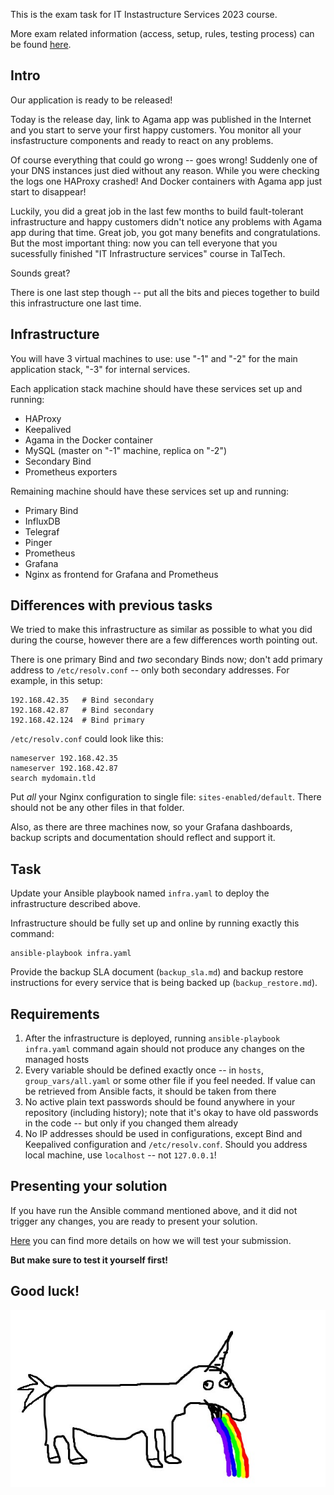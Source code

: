 This is the exam task for IT Instastructure Services 2023 course.

More exam related information (access, setup, rules, testing process) can be
found [here](./meta.md).


Intro
-----

Our application is ready to be released!

Today is the release day, link to Agama app was published in the Internet and
you start to serve your first happy customers. You monitor all your
insfastructure components and ready to react on any problems.

Of course everything that could go wrong -- goes wrong! Suddenly one of your DNS
instances just died without any reason. While you were checking the logs one
HAProxy crashed! And Docker containers with Agama app just start to disappear!

Luckily, you did a great job in the last few months to build fault-tolerant
infrastructure and happy customers didn't notice any problems with Agama app
during that time. Great job, you got many benefits and congratulations. But the
most important thing: now you can tell everyone that you sucessfully finished
"IT Infrastructure services" course in TalTech.

Sounds great?

There is one last step though -- put all the bits and pieces together to build
this infrastructure one last time.


Infrastructure
--------------

You will have 3 virtual machines to use: use "-1" and "-2" for the
main application stack, "-3" for internal services.

Each application stack machine should have these services set up and running:
 - HAProxy
 - Keepalived
 - Agama in the Docker container
 - MySQL (master on "-1" machine, replica on "-2")
 - Secondary Bind
 - Prometheus exporters

Remaining machine should have these services set up and running:
 - Primary Bind
 - InfluxDB
 - Telegraf
 - Pinger
 - Prometheus
 - Grafana
 - Nginx as frontend for Grafana and Prometheus


Differences with previous tasks
-------------------------------

We tried to make this infrastructure as similar as possible to what you did
during the course, however there are a few differences worth pointing out.

There is one primary Bind and _two_ secondary Binds now; don't add primary
address to `/etc/resolv.conf` -- only both secondary addresses. For example, in this
setup:

	192.168.42.35   # Bind secondary
	192.168.42.87   # Bind secondary
	192.168.42.124  # Bind primary

`/etc/resolv.conf` could look like this:

	nameserver 192.168.42.35
	nameserver 192.168.42.87
	search mydomain.tld

Put _all_ your Nginx configuration to single file: `sites-enabled/default`. There should not be any other files in that folder.

Also, as there are three machines now, so your Grafana dashboards, backup
scripts and documentation should reflect and support it.


Task
----

Update your Ansible playbook named `infra.yaml` to deploy the infrastructure
described above.

Infrastructure should be fully set up and online by running exactly this
command:

	ansible-playbook infra.yaml

Provide the backup SLA document (`backup_sla.md`)
and backup restore instructions for every service that is being backed up
(`backup_restore.md`).

Requirements
------------

1. After the infrastructure is deployed, running `ansible-playbook infra.yaml`
   command again should not produce any changes on the managed hosts
2. Every variable should be defined exactly once -- in `hosts`,
   `group_vars/all.yaml` or some other file if you feel needed. If value can be retrieved from Ansible facts, it should be taken from there
3. No active plain text passwords should be found anywhere in your repository
   (including history); note that it's okay to have old passwords in the code
   -- but only if you changed them already
4. No IP addresses should be used in configurations, except Bind and Keepalived
   configuration and `/etc/resolv.conf`. Should you address local machine, use
   `localhost` -- not `127.0.0.1`!


Presenting your solution
------------------------

If you have run the Ansible command mentioned above, and it did not trigger any
changes, you are ready to present your solution.

[Here](./meta.md#Testing) you can find more details on how we will test your
submission.

**But make sure to test it yourself first!**


Good luck!
----------

![](./unicorn.jpeg)
